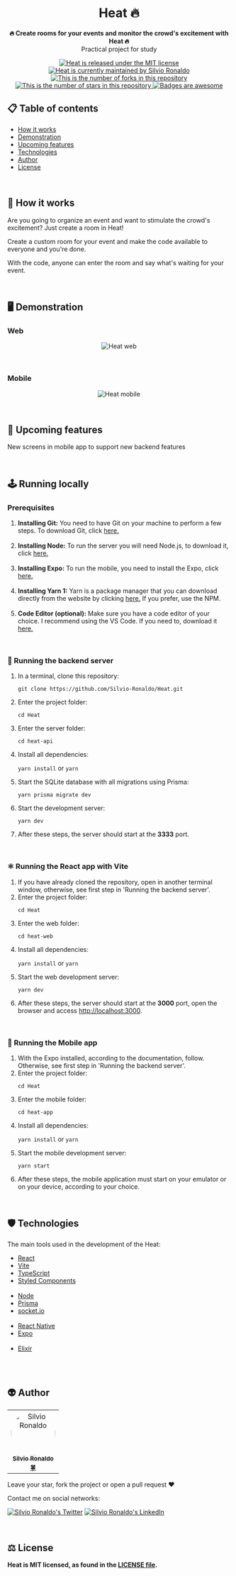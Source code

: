 <h1 align="center">
  Heat 🔥
</h1>

<p align="center">
  <strong>
    🔥 Create rooms for your events and monitor the crowd's excitement with Heat 🔥</br>
  </strong>Practical project for study</br>
</p>

<p align="center">
  <a href="./LICENSE">
    <img src="https://img.shields.io/badge/license-MIT-blue" alt="Heat is released under the MIT license" />
  </a>
  <a href="https://GitHub.com/Silvio-Ronaldo/Heat/graphs/commit-activity">
    <img src="https://img.shields.io/badge/Maintained%3F-yes-brightgreen" alt="Heat is currently maintained by Silvio Ronaldo" />
  </a>
  <a href="https://GitHub.com/Silvio-Ronaldo/Heat/network/">
    <img src="https://img.shields.io/github/forks/Silvio-Ronaldo/Heat?style=social" alt="This is the number of forks in this repository" />
  </a>
  <a href="https://GitHub.com/Silvio-Ronaldo/Heat/stargazers/">
    <img src="https://img.shields.io/github/stars/Silvio-Ronaldo/Heat?style=social" alt="This is the number of stars in this repository" />
  </a>
  <a href="https://github.com/Naereen/badges">
    <img src="https://img.shields.io/badge/badge-awesome-brightgreen" alt="Badges are awesome" />
  </a>
</p>



<h2>
  📋 Table of contents
</h2>
<ul>
  <li><a href="https://github.com/Silvio-Ronaldo/psyheart-web#-how-it-works">How it works</a></li>
  <li><a href="https://github.com/Silvio-Ronaldo/psyheart-web#%EF%B8%8F-demonstration">Demonstration</a></li>
  <li><a href="https://github.com/Silvio-Ronaldo/psyheart-web#-upcoming-features">Upcoming features</a></li>
  <li><a href="https://github.com/Silvio-Ronaldo/psyheart-web#%EF%B8%8F-technologies">Technologies</a></li>
  <li><a href="https://github.com/Silvio-Ronaldo/psyheart-web#-author">Author</a></li>
  <li><a href="https://github.com/Silvio-Ronaldo/psyheart-web#%EF%B8%8F-license">License</a></li>
</ul></br>



<h2>🤔 How it works</h2>
<p>Are you going to organize an event and want to stimulate the crowd's excitement? Just create a room in Heat!</p>
<p>Create a custom room for your event and make the code available to everyone and you're done.</p>
<p>With the code, anyone can enter the room and say what's waiting for your event.</p></br>




<h2>🖥️ Demonstration</h2>
<h3>Web</h3>
  <p align="center">
    <img src="" alt="Heat web" />
  </p></br>
  
<h3>Mobile</h3>
  <p align="center">
    <img src="" alt="Heat mobile" />
  </p></br>
  
  


<h2>📆 Upcoming features</h2>
<p>New screens in mobile app to support new backend features</p></br>



<h2>🕹️ Running locally</h2>
<h3>Prerequisites</h3>
<ol>
  <li><strong>Installing Git:</strong> You need to have Git on your machine to perform a few steps. To download Git, click <a href="https://git-scm.com/downloads">here.</a></li></br>
  <li><strong>Installing Node:</strong> To run the server you will need Node.js, to download it, click <a href="https://nodejs.org/en/">here.</a></strong></li></br>
  <li><strong>Installing Expo:</strong> To run the mobile, you need to install the Expo, click <a href="https://docs.expo.io/get-started/installation/">here.</a></li></br>
  <li><strong>Installing Yarn 1:</strong> Yarn is a package manager that you can download directly from the website by clicking <a href="https://classic.yarnpkg.com/en/docs/install#windows-stable">here.</a> If you prefer, use the NPM.</li></br>
  <li><strong>Code Editor (optional):</strong> Make sure you have a code editor of your choice. I recommend using the VS Code. If you need to, download it <a href="https://code.visualstudio.com/Download">here.</a></li>
</ol></br>


<h3>🎲 Running the backend server</h3>
<ol>
  <li>In a terminal, clone this repository:
    <p><code>git clone https://github.com/Silvio-Ronaldo/Heat.git</code></p>
  </li>
  <li>Enter the project folder:
    <p><code>cd Heat</code></p>
  </li>
  <li>Enter the server folder:
    <p><code>cd heat-api</code></p>
  </li>
  <li>Install all dependencies:
    <p><code>yarn install</code> or <code>yarn</code></p>
  </li>
  <li>Start the SQLite database with all migrations using Prisma:
    <p><code>yarn prisma migrate dev</code></p>
  </li>
  <li>Start the development server:
    <p><code>yarn dev</code></p>
  </li>
  <li>After these steps, the server should start at the <strong>3333</strong> port.</li>
</ol></br>


<h3>⚛️ Running the React app with Vite</h3>
<ol>
  <li>If you have already cloned the repository, open in another terminal window, otherwise, see first step in 'Running the backend server'.</li>
  <li>Enter the project folder:
    <p><code>cd Heat</code></p>
  </li>
  <li>Enter the web folder:
    <p><code>cd heat-web</code></p>
  </li>
  <li>Install all dependencies:
    <p><code>yarn install</code> or <code>yarn</code></p>
  </li>
  <li>Start the web development server:
    <p><code>yarn dev</code></p>
  </li>
  <li>After these steps, the server should start at the <strong>3000</strong> port, open the browser and access <a href="http://localhost:3000">http://localhost:3000</a>.</li>
</ol></br>


<h3>📱 Running the Mobile app</h3>
<ol>
  <li>With the Expo installed, according to the documentation, follow. Otherwise, see first step in 'Running the backend server'.</li>
  <li>Enter the project folder:
    <p><code>cd Heat</code></p>
  </li>
  <li>Enter the mobile folder:
    <p><code>cd heat-app</code></p>
  </li>
  <li>Install all dependencies:
    <p><code>yarn install</code> or <code>yarn</code></p>
  </li>
  <li>Start the mobile development server:
    <p><code>yarn start</code></p>
  </li>
  <li>After these steps, the mobile application must start on your emulator or on your device, according to your choice.</li>
</ol></br>



<h2>🛡️ Technologies</h2>
<p>The main tools used in the development of the Heat:</p>

<ul>
  <li><a href="https://pt-br.reactjs.org">React</a></li>
  <li><a href="https://vitejs.dev">Vite</a></li>
  <li><a href="https://www.typescriptlang.org">TypeScript</a></li>
  <li><a href="https://styled-components.com">Styled Components</a></li></br>
  
  <li><a href="https://nodejs.org/en/">Node</a></li>
  <li><a href="https://www.prisma.io">Prisma</a></li>
  <li><a href="https://socket.io">socket.io</a></li></br>
  
  <li><a href="https://reactnative.dev">React Native</a></li>
  <li><a href="https://expo.dev">Expo</a></li></br>
  
  <li><a href="https://elixir-lang.org">Elixir</a></li></br>
</ul></br>



<h2>👽 Author</h2>
<table>
  <tr>
    <td align="center"><a href="https://github.com/Silvio-Ronaldo"><img style="border-radius: 50%;" src="https://avatars.githubusercontent.com/u/48893927?v=4" width="100px;" alt="Silvio Ronaldo"/><br /><sub><b>Silvio Ronaldo</b></sub></a><br /><a href="https://github.com/Silvio-Ronaldo" title="Silvio Ronaldo">🍀</a></td>
  </tr>
</table>
<p>Leave your star, fork the project or open a pull request ❤️</p>
<p>Contact me on social networks: </p>
<p><a href="https://twitter.com/sivirinoo"><img src="https://img.shields.io/twitter/follow/sivirinoo?style=social" alt="Silvio Ronaldo's Twitter" /></a>
<a href="https://br.linkedin.com/in/silvio-ronaldo77"><img src="https://img.shields.io/badge/-Silvio-blue?style=flat&logo=Linkedin&logoColor=white" alt="Silvio Ronaldo's LinkedIn" /></a></p></br>



<h2>⚖️ License</h2>
<p><strong>Heat is MIT licensed, as found in the <a href="./LICENSE">LICENSE file</a>.</strong></p>

